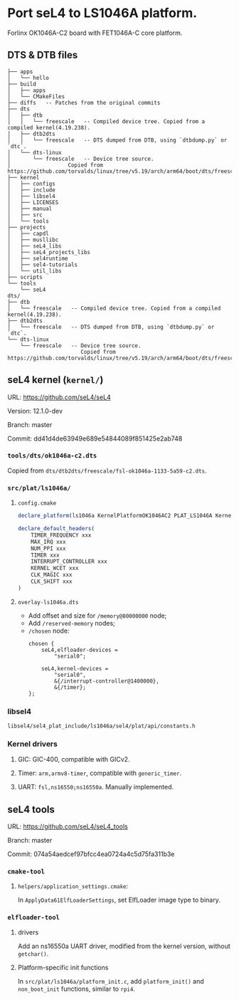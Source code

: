 # Port seL4 to LS1046A platform.

Forlinx OK1046A-C2 board with FET1046A-C core platform.

## DTS & DTB files

```
├── apps
│   └── hello
├── build
│   ├── apps
│   └── CMakeFiles
├── diffs	-- Patches from the original commits
├── dts
│   ├── dtb
│   │   └── freescale	-- Compiled device tree. Copied from a compiled kernel(4.19.238).
│   ├── dtb2dts
│   │   └── freescale	-- DTS dumped from DTB, using `dtbdump.py` or `dtc`.
│   └── dts-linux
│	    └── freescale	-- Device tree source.
│				   Copied from https://github.com/torvalds/linux/tree/v5.19/arch/arm64/boot/dts/freescale.
├── kernel
│   ├── configs
│   ├── include
│   ├── libsel4
│   ├── LICENSES
│   ├── manual
│   ├── src
│   └── tools
├── projects
│   ├── capdl
│   ├── musllibc
│   ├── seL4_libs
│   ├── seL4_projects_libs
│   ├── sel4runtime
│   ├── sel4-tutorials
│   └── util_libs
├── scripts
└── tools
    └── seL4
dts/
├── dtb
│   └── freescale	-- Compiled device tree. Copied from a compiled kernel(4.19.238).
├── dtb2dts
│   └── freescale	-- DTS dumped from DTB, using `dtbdump.py` or `dtc`.
└── dts-linux
    └── freescale	-- Device tree source.
					   Copied from https://github.com/torvalds/linux/tree/v5.19/arch/arm64/boot/dts/freescale.
```


## seL4 kernel (`kernel/`)

URL: https://github.com/seL4/seL4

Version: 12.1.0-dev

Branch: master

Commit: dd41d4de63949e689e54844089f851425e2ab748

### `tools/dts/ok1046a-c2.dts`

Copied from `dts/dtb2dts/freescale/fsl-ok1046a-1133-5a59-c2.dts`.

### `src/plat/ls1046a/`

1. `config.cmake`

	```cmake
	declare_platform(ls1046a KernelPlatformOK1046AC2 PLAT_LS1046A KernelArchARM)

	declare_default_headers(
		TIMER_FREQUENCY xxx
		MAX_IRQ xxx
		NUM_PPI xxx
		TIMER xxx
		INTERRUPT_CONTROLLER xxx
		KERNEL_WCET xxx
		CLK_MAGIC xxx
		CLK_SHIFT xxx
	)
	```

2. `overlay-ls1046a.dts`

	- Add offset and size for `/memory@80000000` node;
	- Add `/reserved-memory` nodes;
	- `/chosen` node:
		```dts
		chosen {
			seL4,elfloader-devices =
				"serial0";

			seL4,kernel-devices =
				"serial0",
				&{/interrupt-controller@1400000},
				&{/timer};
		};
		```

### libsel4

`libsel4/sel4_plat_include/ls1046a/sel4/plat/api/constants.h`

### Kernel drivers

1. GIC: GIC-400, compatible with GICv2.

2. Timer: `arm,armv8-timer`, compatible with `generic_timer`.

3. UART: `fsl,ns16550;ns16550a`. Manually implemented.


## seL4 tools

URL: https://github.com/seL4/seL4_tools

Branch: master

Commit: 074a54aedcef97bfcc4ea0724a4c5d75fa311b3e

### `cmake-tool`

1. `helpers/application_settings.cmake`:

	In `ApplyData61ElfLoaderSettings`, set ElfLoader image type to binary.

### `elfloader-tool`

1. drivers

	Add an ns16550a UART driver, modified from the kernel version, without `getchar()`.

2. Platform-specific init functions

	In `src/plat/ls1046a/platform_init.c`, add `platform_init()` and `non_boot_init` functions, similar to `rpi4`.
